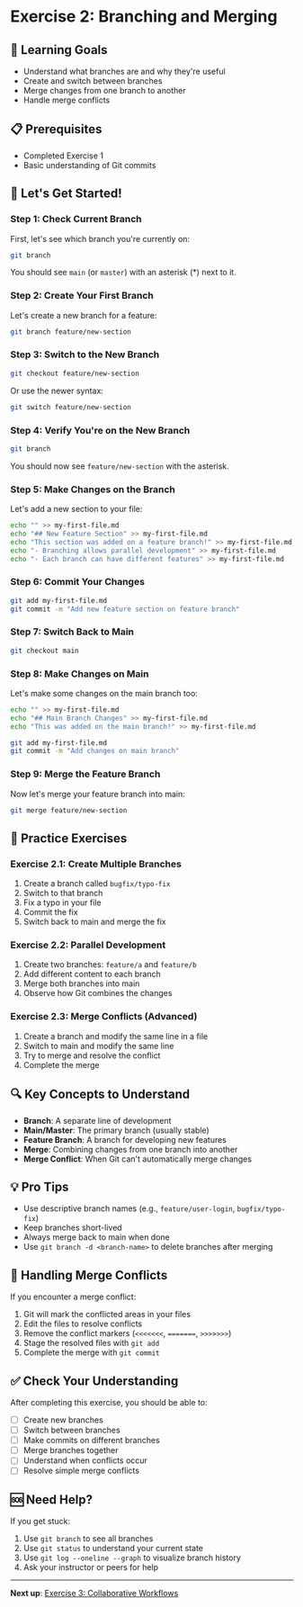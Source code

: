# Exercise 2: Branching and Merging

## 🎯 Learning Goals
- Understand what branches are and why they're useful
- Create and switch between branches
- Merge changes from one branch to another
- Handle merge conflicts

## 📋 Prerequisites
- Completed Exercise 1
- Basic understanding of Git commits

## 🚀 Let's Get Started!

### Step 1: Check Current Branch

First, let's see which branch you're currently on:

```bash
git branch
```

You should see `main` (or `master`) with an asterisk (*) next to it.

### Step 2: Create Your First Branch

Let's create a new branch for a feature:

```bash
git branch feature/new-section
```

### Step 3: Switch to the New Branch

```bash
git checkout feature/new-section
```

Or use the newer syntax:
```bash
git switch feature/new-section
```

### Step 4: Verify You're on the New Branch

```bash
git branch
```

You should now see `feature/new-section` with the asterisk.

### Step 5: Make Changes on the Branch

Let's add a new section to your file:

```bash
echo "" >> my-first-file.md
echo "## New Feature Section" >> my-first-file.md
echo "This section was added on a feature branch!" >> my-first-file.md
echo "- Branching allows parallel development" >> my-first-file.md
echo "- Each branch can have different features" >> my-first-file.md
```

### Step 6: Commit Your Changes

```bash
git add my-first-file.md
git commit -m "Add new feature section on feature branch"
```

### Step 7: Switch Back to Main

```bash
git checkout main
```

### Step 8: Make Changes on Main

Let's make some changes on the main branch too:

```bash
echo "" >> my-first-file.md
echo "## Main Branch Changes" >> my-first-file.md
echo "This was added on the main branch!" >> my-first-file.md
```

```bash
git add my-first-file.md
git commit -m "Add changes on main branch"
```

### Step 9: Merge the Feature Branch

Now let's merge your feature branch into main:

```bash
git merge feature/new-section
```

## 🎯 Practice Exercises

### Exercise 2.1: Create Multiple Branches
1. Create a branch called `bugfix/typo-fix`
2. Switch to that branch
3. Fix a typo in your file
4. Commit the fix
5. Switch back to main and merge the fix

### Exercise 2.2: Parallel Development
1. Create two branches: `feature/a` and `feature/b`
2. Add different content to each branch
3. Merge both branches into main
4. Observe how Git combines the changes

### Exercise 2.3: Merge Conflicts (Advanced)
1. Create a branch and modify the same line in a file
2. Switch to main and modify the same line
3. Try to merge and resolve the conflict
4. Complete the merge

## 🔍 Key Concepts to Understand

- **Branch**: A separate line of development
- **Main/Master**: The primary branch (usually stable)
- **Feature Branch**: A branch for developing new features
- **Merge**: Combining changes from one branch into another
- **Merge Conflict**: When Git can't automatically merge changes

## 💡 Pro Tips

- Use descriptive branch names (e.g., `feature/user-login`, `bugfix/typo-fix`)
- Keep branches short-lived
- Always merge back to main when done
- Use `git branch -d <branch-name>` to delete branches after merging

## 🚨 Handling Merge Conflicts

If you encounter a merge conflict:

1. Git will mark the conflicted areas in your files
2. Edit the files to resolve conflicts
3. Remove the conflict markers (`<<<<<<<`, `=======`, `>>>>>>>`)
4. Stage the resolved files with `git add`
5. Complete the merge with `git commit`

## ✅ Check Your Understanding

After completing this exercise, you should be able to:
- [ ] Create new branches
- [ ] Switch between branches
- [ ] Make commits on different branches
- [ ] Merge branches together
- [ ] Understand when conflicts occur
- [ ] Resolve simple merge conflicts

## 🆘 Need Help?

If you get stuck:
1. Use `git branch` to see all branches
2. Use `git status` to understand your current state
3. Use `git log --oneline --graph` to visualize branch history
4. Ask your instructor or peers for help

---

**Next up**: [Exercise 3: Collaborative Workflows](../exercises/03-collaborative-workflows.md) 